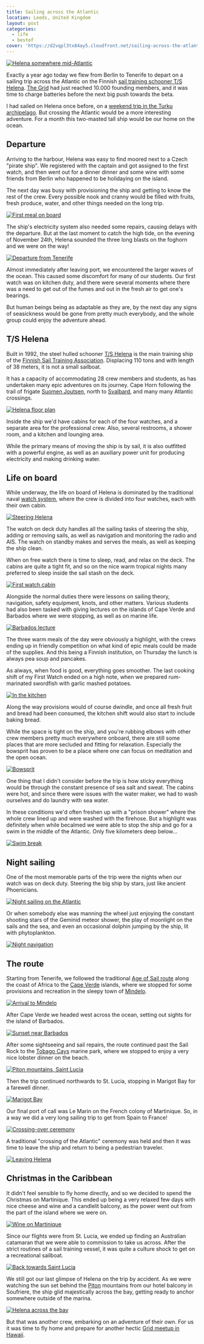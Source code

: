 ```yaml
---
title: Sailing across the Atlantic
location: Leeds, United Kingdom
layout: post
categories:
  - life
  - bestof
cover: 'https://d2vqpl3tx84ay5.cloudfront.net/sailing-across-the-atlantic/small/helena-from-bow.jpg'
---
```

[![Helena somewhere mid-Atlantic](https://d2vqpl3tx84ay5.cloudfront.net/sailing-across-the-atlantic/small/helena-from-bow.jpg)](https://d2vqpl3tx84ay5.cloudfront.net/sailing-across-the-atlantic/helena-from-bow.png)

Exactly a year ago today we flew from Berlin to Tenerife to depart on a sailing trip across the Atlantic on the Finnish [sail training schooner T/S Helena][0]. [The Grid][1] had just reached 10.000 founding members, and it was time to charge batteries before the next big push towards the beta.

I had sailed on Helena once before, on a [weekend trip in the Turku archipelago][2]. But crossing the Atlantic would be a more interesting adventure. For a month this two-masted tall ship would be our home on the ocean.

## Departure

Arriving to the harbour, Helena was easy to find moored next to a Czech "pirate ship". We registered with the captain and got assigned to the first watch, and then went out for a dinner dinner and some wine with some friends from Berlin who happened to be holidaying on the island.

The next day was busy with provisioning the ship and getting to know the rest of the crew. Every possible nook and cranny would be filled with fruits, fresh produce, water, and other things needed on the long trip.

[![First meal on board](https://d2vqpl3tx84ay5.cloudfront.net/sailing-across-the-atlantic/small/helena-meal.jpg)](https://d2vqpl3tx84ay5.cloudfront.net/sailing-across-the-atlantic/helena-meal.jpg)

The ship's electricity system also needed some repairs, causing delays with the departure. But at the last moment to catch the high tide, on the evening of November 24th, Helena sounded the three long blasts on the foghorn and we were on the way!

[![Departure from Tenerife](https://d2vqpl3tx84ay5.cloudfront.net/sailing-across-the-atlantic/small/helena-departure.jpg)](https://d2vqpl3tx84ay5.cloudfront.net/sailing-across-the-atlantic/helena-departure.jpg)

Almost immediately after leaving port, we encountered the larger waves of the ocean. This caused some discomfort for many of our students. Our first watch was on kitchen duty, and there were several moments where there was a need to get out of the fumes and out in the fresh air to get one's bearings.

But human beings being as adaptable as they are, by the next day any signs of seasickness would be gone from pretty much everybody, and the whole group could enjoy the adventure ahead.

## T/S Helena

Built in 1992, the steel hulled schooner [T/S Helena][3] is the main training ship of the [Finnish Sail Training Association][0]. Displacing 110 tons and with length of 38 meters, it is not a small sailboat.

It has a capacity of accommodating 28 crew members and students, as has undertaken many epic adventures on its journey. Cape Horn following the trail of frigate [Suomen Joutsen][4], north to [Svalbard][5], and many many Atlantic crossings.

[![Helena floor plan](https://d2vqpl3tx84ay5.cloudfront.net/sailing-across-the-atlantic/small/helena-floorplan.jpg)](http://www.staf.fi/Tietoja_meist%C3%A4/Kuunari_Helena)

Inside the ship we'd have cabins for each of the four watches, and a separate area for the professional crew. Also, several restrooms, a shower room, and a kitchen and lounging area.

While the primary means of moving the ship is by sail, it is also outfitted with a powerful engine, as well as an auxiliary power unit for producing electricity and making drinking water.

## Life on board

While underway, the life on board of Helena is dominated by the traditional naval [watch system][6], where the crew is divided into four watches, each with their own cabin.

[![Steering Helena](https://d2vqpl3tx84ay5.cloudfront.net/sailing-across-the-atlantic/small/steering-helena.jpg)](https://d2vqpl3tx84ay5.cloudfront.net/sailing-across-the-atlantic/steering-helena.jpg)

The watch on deck duty handles all the sailing tasks of steering the ship, adding or removing sails, as well as navigation and monitoring the radio and AIS. The watch on standby makes and serves the meals, as well as keeping the ship clean.

When on free watch there is time to sleep, read, and relax on the deck. The cabins are quite a tight fit, and so on the nice warm tropical nights many preferred to sleep inside the sail stash on the deck.

[![First watch cabin](https://d2vqpl3tx84ay5.cloudfront.net/sailing-across-the-atlantic/small/helena-cabin.jpg)](https://d2vqpl3tx84ay5.cloudfront.net/sailing-across-the-atlantic/helena-cabin.jpg)

Alongside the normal duties there were lessons on sailing theory, navigation, safety equipment, knots, and other matters. Various students had also been tasked with giving lectures on the islands of Cape Verde and Barbados where we were stopping, as well as on marine life.

[![Barbados lecture](https://d2vqpl3tx84ay5.cloudfront.net/sailing-across-the-atlantic/small/helena-lesson.jpg)](https://d2vqpl3tx84ay5.cloudfront.net/sailing-across-the-atlantic/helena-lesson.jpg)

The three warm meals of the day were obviously a highlight, with the crews ending up in friendly competition on what kind of epic meals could be made of the supplies. And this being a Finnish institution, on Thursday the lunch is always pea soup and pancakes.

As always, when food is good, everything goes smoother. The last cooking shift of my First Watch ended on a high note, when we prepared rum-marinated swordfish with garlic mashed potatoes.

[![In the kitchen](https://d2vqpl3tx84ay5.cloudfront.net/sailing-across-the-atlantic/small/helena-kitchen.jpg)](https://d2vqpl3tx84ay5.cloudfront.net/sailing-across-the-atlantic/helena-kitchen.jpg)

Along the way provisions would of course dwindle, and once all fresh fruit and bread had been consumed, the kitchen shift would also start to include baking bread.

While the space is tight on the ship, and you're rubbing elbows with other crew members pretty much everywhere onboard, there are still some places that are more secluded and fitting for relaxation. Especially the bowsprit has proven to be a place where one can focus on meditation and the open ocean.

[![Bowsprit](https://d2vqpl3tx84ay5.cloudfront.net/sailing-across-the-atlantic/small/helena-bowsprit.jpg)](https://d2vqpl3tx84ay5.cloudfront.net/sailing-across-the-atlantic/helena-bowsprit.jpg)

One thing that I didn't consider before the trip is how sticky everything would be through the constant presence of sea salt and sweat. The cabins were hot, and since there were issues with the water maker, we had to wash ourselves and do laundry with sea water.

In these conditions we'd often freshen up with a "prison shower" where the whole crew lined up and were washed with the firehose. But a highlight was definitely when while becalmed we were able to stop the ship and go for a swim in the middle of the Atlantic. Only five kilometers deep below...

[![Swim break](https://d2vqpl3tx84ay5.cloudfront.net/sailing-across-the-atlantic/small/helena-swimbreak.jpg)](https://d2vqpl3tx84ay5.cloudfront.net/sailing-across-the-atlantic/helena-swimbreak.jpg)

## Night sailing

One of the most memorable parts of the trip were the nights when our watch was on deck duty. Steering the big ship by stars, just like ancient Phoenicians.

[![Night sailing on the Atlantic](https://d2vqpl3tx84ay5.cloudfront.net/sailing-across-the-atlantic/small/helena-night.jpg)](https://d2vqpl3tx84ay5.cloudfront.net/sailing-across-the-atlantic/helena-night.jpg)

Or when somebody else was manning the wheel just enjoying the constant shooting stars of the Geminid meteor shower, the play of moonlight on the sails and the sea, and even an occasional dolphin jumping by the ship, lit with phytoplankton.

[![Night navigation](https://d2vqpl3tx84ay5.cloudfront.net/sailing-across-the-atlantic/small/helena-night-navigation.jpg)](https://d2vqpl3tx84ay5.cloudfront.net/sailing-across-the-atlantic/helena-night-navigation.jpg)

## The route

Starting from Tenerife, we followed the traditional [Age of Sail route][7] along the coast of Africa to the [Cape Verde][8] islands, where we stopped for some provisions and recreation in the sleepy town of [Mindelo][9].

[![Arrival to Mindelo](https://d2vqpl3tx84ay5.cloudfront.net/sailing-across-the-atlantic/small/helena-mindelo-arrival.jpg)](https://d2vqpl3tx84ay5.cloudfront.net/sailing-across-the-atlantic/helena-mindelo-arrival.jpg)

After Cape Verde we headed west across the ocean, setting out sights for the island of Barbados.

[![Sunset near Barbados](https://d2vqpl3tx84ay5.cloudfront.net/sailing-across-the-atlantic/small/helena-sunset.jpg)](https://d2vqpl3tx84ay5.cloudfront.net/sailing-across-the-atlantic/helena-sunset.jpg)

After some sightseeing and sail repairs, the route continued past the Sail Rock to the [Tobago Cays][10] marine park, where we stopped to enjoy a very nice lobster dinner on the beach.

[![Piton mountains, Saint Lucia](https://d2vqpl3tx84ay5.cloudfront.net/sailing-across-the-atlantic/small/helena-pitons.jpg)](https://d2vqpl3tx84ay5.cloudfront.net/sailing-across-the-atlantic/helena-pitons.jpg)

Then the trip continued northwards to St. Lucia, stopping in Marigot Bay for a farewell dinner.

[![Marigot Bay](https://d2vqpl3tx84ay5.cloudfront.net/sailing-across-the-atlantic/small/helena-marigot.jpg)](https://d2vqpl3tx84ay5.cloudfront.net/sailing-across-the-atlantic/helena-marigot.jpg)

Our final port of call was Le Marin on the French colony of Martinique. So, in a way we did a very long sailing trip to get from Spain to France!

[![Crossing-over ceremony](https://d2vqpl3tx84ay5.cloudfront.net/sailing-across-the-atlantic/small/helena-ceremony.jpg)](https://d2vqpl3tx84ay5.cloudfront.net/sailing-across-the-atlantic/helena-ceremony.png)

A traditional "crossing of the Atlantic" ceremony was held and then it was time to leave the ship and return to being a pedestrian traveler.

[![Leaving Helena](https://d2vqpl3tx84ay5.cloudfront.net/sailing-across-the-atlantic/small/helena-dinghy.jpg)](https://d2vqpl3tx84ay5.cloudfront.net/sailing-across-the-atlantic/helena-dinghy.jpg)

## Christmas in the Caribbean

It didn't feel sensible to fly home directly, and so we decided to spend the Christmas on Martinique. This ended up being a very relaxed few days with nice cheese and wine and a candlelit balcony, as the power went out from the part of the island where we were on.

[![Wine on Martinique](https://d2vqpl3tx84ay5.cloudfront.net/sailing-across-the-atlantic/small/martinique-wine.jpg)](https://d2vqpl3tx84ay5.cloudfront.net/sailing-across-the-atlantic/martinique-wine.jpg)

Since our flights were from St. Lucia, we ended up finding an Australian catamaran that we were able to commission to take us across. After the strict routines of a sail training vessel, it was quite a culture shock to get on a recreational sailboat.

[![Back towards Saint Lucia](https://d2vqpl3tx84ay5.cloudfront.net/sailing-across-the-atlantic/small/catamaran.jpg)](https://d2vqpl3tx84ay5.cloudfront.net/sailing-across-the-atlantic/catamaran.png)

We still got our last glimpse of Helena on the trip by accident. As we were watching the sun set behind the [Piton][11] mountains from our hotel balcony in Soufriere, the ship glid majestically across the bay, getting ready to anchor somewhere outside of the marina.

[![Helena across the bay](https://d2vqpl3tx84ay5.cloudfront.net/sailing-across-the-atlantic/small/helena-across-the-bay.jpg)](https://d2vqpl3tx84ay5.cloudfront.net/sailing-across-the-atlantic/helena-across-the-bay.png)

But that was another crew, embarking on an adventure of their own. For us it was time to fly home and prepare for another hectic [Grid meetup in Hawaii][12].

[0]: http://www.staf.fi/
[1]: https://thegrid.io/#6
[2]: https://www.flickr.com/photos/bergie/albums/72157627151152865
[3]: https://fi.wikipedia.org/wiki/Kuunari_Helena
[4]: https://en.wikipedia.org/wiki/Suomen_Joutsen
[5]: https://en.wikipedia.org/wiki/Svalbard
[6]: https://en.wikipedia.org/wiki/Watch_system
[7]: https://en.wikipedia.org/wiki/Volta_do_mar
[8]: https://en.wikipedia.org/wiki/Cape_Verde
[9]: https://en.wikipedia.org/wiki/Mindelo
[10]: https://en.wikipedia.org/wiki/Tobago_Cays
[11]: https://en.wikipedia.org/wiki/Pitons
[12]: https://medium.com/@brianaxe/the-grid-an-unconventional-startup-b823f544449d
